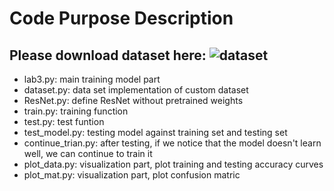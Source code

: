 # Code Purpose Description
## Please download dataset here: ![dataset](https://drive.google.com/open?id=1RTmrk7Qu9IBjQYLczaYKOvXaHWBS0o72)
- lab3.py: main training model part
- dataset.py: data set implementation of custom dataset
- ResNet.py: define ResNet without pretrained weights
- train.py: training function
- test.py: test funtion
- test_model.py: testing model against training set and testing set
- continue_trian.py: after testing, if we notice that the model doesn't learn well, we can continue to train it
- plot_data.py: visualization part, plot training and testing accuracy curves
- plot_mat.py: visualization part, plot confusion matric
